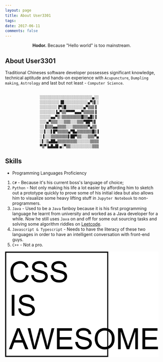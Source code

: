 ```yaml
---
layout: page
title: About User3301
tags: 
date: 2017-06-11
comments: false
---
```


<center> <b>Hodor.</b> Because "Hello world" is too mainstream.</center>

## About User3301
Traditional Chineses software developer possesses significant knowledge, technical aptitude and hands-on experience with  `Acupuncture`, `Dumpling making`, `Astrology` and last but not least - `Computer Science`. 

 

```

                ░░░░░░░░░░░░░░░░░░░░░░░░▄░░
                ░░░░░░░░░▐█░░░░░░░░░░░▄▀▒▌░
                ░░░░░░░░▐▀▒█░░░░░░░░▄▀▒▒▒▐
                ░░░░░░░▐▄▀▒▒▀▀▀▀▄▄▄▀▒▒▒▒▒▐
                ░░░░░▄▄▀▒░▒▒▒▒▒▒▒▒▒█▒▒▄█▒▐
                ░░░▄▀▒▒▒░░░▒▒▒░░░▒▒▒▀██▀▒▌
                ░░▐▒▒▒▄▄▒▒▒▒░░░▒▒▒▒▒▒▒▀▄▒▒
                ░░▌░░▌█▀▒▒▒▒▒▄▀█▄▒▒▒▒▒▒▒█▒▐
                ░▐░░░▒▒▒▒▒▒▒▒▌██▀▒▒░░░▒▒▒▀▄
                ░▌░▒▄██▄▒▒▒▒▒▒▒▒▒░░░░░░▒▒▒▒
                ▀▒▀▐▄█▄█▌▄░▀▒▒░░░░░░░░░░▒▒▒
```

<!-- User3301 is also a long time lurker in [Imgur.com](https://imgur.com/). Unlike most imgurians, user3301 is never being toxic towards redditors. -->

## Skills
* Programming Languages Proficiency 
1. `C#` - Because it's his current boss's language of choice;
2. `Python` - Not only making his life a lot easier by affording him to sketch out a prototype quickly to prove some of his initial idea but also allows him to visualize some heavy lifting stuff in `Jupyter Notebook` to non-programmers.
3. `Java` - Used to be a `Java` fanboy because it is his first programming language he learnt from university and worked as a Java developer for a while. Now he still uses `Java` on and off for some out sourcing tasks and solving some algorithm riddles on [Leetcode](https://leetcode.com/user3301/).
4. `Javascript & Typescript` - Needs to have the literacy of these two languages in order to have an intelligent conversation with front-end guys.
5. `C++` - Not a pro.

![css is awesome](assets\img\css.png)

